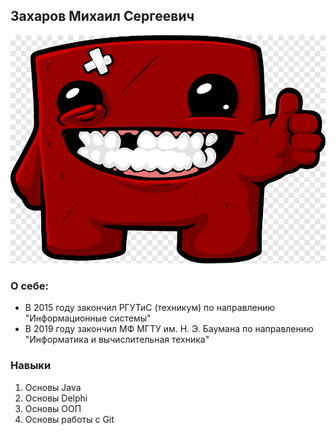 ## Захаров Михаил Сергеевич
![](img/123.png)

### О себе:
* В 2015 году закончил РГУТиС (техникум) по направлению "Информационные системы"
* В 2019 году закончил МФ МГТУ им. Н. Э. Баумана по направлению "Информатика и вычислительная техника"

### Навыки 
1. Основы Java
2. Основы Delphi
3. Основы ООП
4. Основы работы с Git
